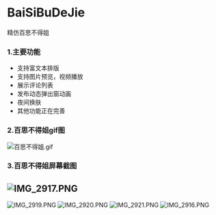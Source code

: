 # BaiSiBuDeJie
精仿百思不得姐

### 1.主要功能

* 支持富文本排版
* 支持图片预览，视频播放
* 展示评论列表
* 发布动态弹出窗动画
* 夜间换肤
* 其他功能正在完善

### 2.百思不得姐gif图

![百思不得姐.gif](https://upload-images.jianshu.io/upload_images/979175-cd3347a0757dffbf.gif?imageMogr2/auto-orient/strip)


### 3.百思不得姐屏幕截图

![IMG_2917.PNG](https://upload-images.jianshu.io/upload_images/979175-a48a1a5d653a86d4.PNG?imageMogr2/auto-orient/strip%7CimageView2/2/w/1240)
---
![IMG_2919.PNG](https://upload-images.jianshu.io/upload_images/979175-5b5fa7d10906790d.PNG?imageMogr2/auto-orient/strip%7CimageView2/2/w/1240)
![IMG_2920.PNG](https://upload-images.jianshu.io/upload_images/979175-1ff34b4177fe57fd.PNG?imageMogr2/auto-orient/strip%7CimageView2/2/w/1240)
![IMG_2921.PNG](https://upload-images.jianshu.io/upload_images/979175-8785c47a36140d07.PNG?imageMogr2/auto-orient/strip%7CimageView2/2/w/1240)
![IMG_2916.PNG](https://upload-images.jianshu.io/upload_images/979175-28b380c964b11a31.PNG?imageMogr2/auto-orient/strip%7CimageView2/2/w/1240)
